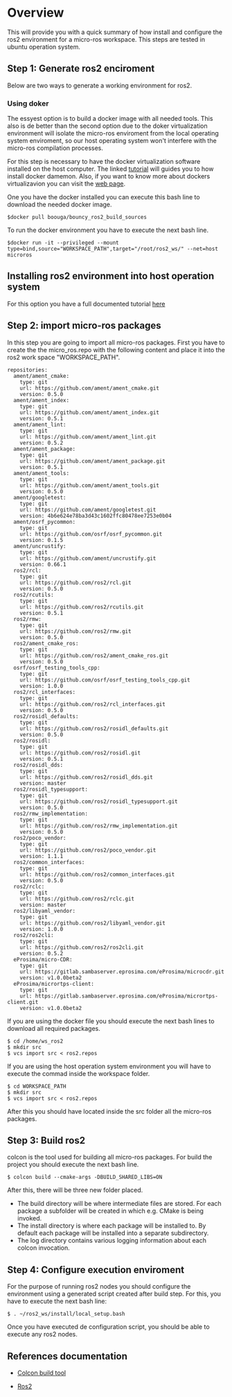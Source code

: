 # Overview


This will provide you with a quick summary of how install and configure the ros2 environment for a micro-ros workspace. This steps are tested in ubuntu operation system.


## Step 1: Generate ros2 enciroment

Below are two ways to generate a working environment for ros2.

### Using doker

The essyest option is to build a docker image with all needed tools. This also is de better than the second option due to the doker virtualization environment will isolate the micro-ros enviroment from the local operating system enviroment, so our host operating system won't interfere with the micro-ros compilation processes.

For this step is necessary to have the docker virtualization software installed on the host computer. The linked [tutorial](https://runnable.com/docker/install-docker-on-linux) will guides you to how install docker damemon. Also, if you want to know more about dockers virtualizavion you can visit the [web page](https://docs.docker.com/).

One you have the docker installed you can execute this bash line to download the needed docker image.
```console
$docker pull boouga/bouncy_ros2_build_sources
```

To run the docker environment you have to execute the next bash line.
```console
$docker run -it --privileged --mount type=bind,source="WORKSPACE_PATH",target="/root/ros2_ws/" --net=host microros
```


## Installing ros2 environment into host operation system

For this option you have a full documented tutorial [here](https://github.com/ros2/ros2/wiki/Installation)



## Step 2: import micro-ros packages

In this step you are going to import all micro-ros packages. First you have to create the the micro_ros.repo with the following content and place it into the ros2 work space "WORKSPACE_PATH".

~~~
repositories:
  ament/ament_cmake:
    type: git
    url: https://github.com/ament/ament_cmake.git
    version: 0.5.0
  ament/ament_index:
    type: git
    url: https://github.com/ament/ament_index.git
    version: 0.5.1
  ament/ament_lint:
    type: git
    url: https://github.com/ament/ament_lint.git
    version: 0.5.2
  ament/ament_package:
    type: git
    url: https://github.com/ament/ament_package.git
    version: 0.5.1
  ament/ament_tools:
    type: git
    url: https://github.com/ament/ament_tools.git
    version: 0.5.0
  ament/googletest:
    type: git
    url: https://github.com/ament/googletest.git
    version: 4b6e624e78ba3d43c1602ffc80478ee7253e0b04
  ament/osrf_pycommon:
    type: git
    url: https://github.com/osrf/osrf_pycommon.git
    version: 0.1.5
  ament/uncrustify:
    type: git
    url: https://github.com/ament/uncrustify.git
    version: 0.66.1
  ros2/rcl:
    type: git
    url: https://github.com/ros2/rcl.git
    version: 0.5.0
  ros2/rcutils:
    type: git
    url: https://github.com/ros2/rcutils.git
    version: 0.5.1
  ros2/rmw:
    type: git
    url: https://github.com/ros2/rmw.git
    version: 0.5.0
  ros2/ament_cmake_ros:
    type: git
    url: https://github.com/ros2/ament_cmake_ros.git
    version: 0.5.0
  osrf/osrf_testing_tools_cpp:
    type: git
    url: https://github.com/osrf/osrf_testing_tools_cpp.git
    version: 1.0.0
  ros2/rcl_interfaces:
    type: git
    url: https://github.com/ros2/rcl_interfaces.git
    version: 0.5.0
  ros2/rosidl_defaults:
    type: git
    url: https://github.com/ros2/rosidl_defaults.git
    version: 0.5.0
  ros2/rosidl:
    type: git
    url: https://github.com/ros2/rosidl.git
    version: 0.5.1
  ros2/rosidl_dds:
    type: git
    url: https://github.com/ros2/rosidl_dds.git
    version: master
  ros2/rosidl_typesupport:
    type: git
    url: https://github.com/ros2/rosidl_typesupport.git
    version: 0.5.0
  ros2/rmw_implementation:
    type: git
    url: https://github.com/ros2/rmw_implementation.git
    version: 0.5.0
  ros2/poco_vendor:
    type: git
    url: https://github.com/ros2/poco_vendor.git
    version: 1.1.1
  ros2/common_interfaces:
    type: git
    url: https://github.com/ros2/common_interfaces.git
    version: 0.5.0
  ros2/rclc:
    type: git
    url: https://github.com/ros2/rclc.git
    version: master
  ros2/libyaml_vendor:
    type: git
    url: https://github.com/ros2/libyaml_vendor.git
    version: 1.0.0
  ros2/ros2cli:
    type: git
    url: https://github.com/ros2/ros2cli.git
    version: 0.5.2
  eProsima/micro-CDR:
    type: git
    url: https://gitlab.sambaserver.eprosima.com/eProsima/microcdr.git
    version: v1.0.0beta2
  eProsima/micrortps-client:
    type: git
    url: https://gitlab.sambaserver.eprosima.com/eProsima/micrortps-client.git
    version: v1.0.0beta2
~~~


If you are using the docker file you should execute the next bash lines to download all required packages.  

```console
$ cd /home/ws_ros2
$ mkdir src
$ vcs import src < ros2.repos
```

If you are using the host operation system environment you will have to execute the commad inside the workspace folder.

```console
$ cd WORKSPACE_PATH
$ mkdir src
$ vcs import src < ros2.repos
```

After this you should have located inside the src folder all the micro-ros packages.


## Step 3: Build ros2

colcon is the tool used for building all micro-ros packages. For build the project you should execute the next bash line.

```console
$ colcon build --cmake-args -DBUILD_SHARED_LIBS=ON
```

After this, there will be three new folder placed.
- The build directory will be where intermediate files are stored. For each package a subfolder will be created in which e.g. CMake is being invoked.
- The install directory is where each package will be installed to. By default each package will be installed into a separate subdirectory.
- The log directory contains various logging information about each colcon invocation.
	

## Step 4: Configure execution enviroment

For the purpose of running ros2 nodes you should configure the  environment using a generated script created after build step. For this, you have to execute the next bash line:

```console
$ . ~/ros2_ws/install/local_setup.bash
```

Once you have executed de configuration script, you should be able to execute any ros2 nodes.


##  References documentation

- [Colcon build tool](https://github.com/ros2/ros2/wiki/Colcon-Tutorial)

- [Ros2](https://github.com/ros2/ros2/wiki)